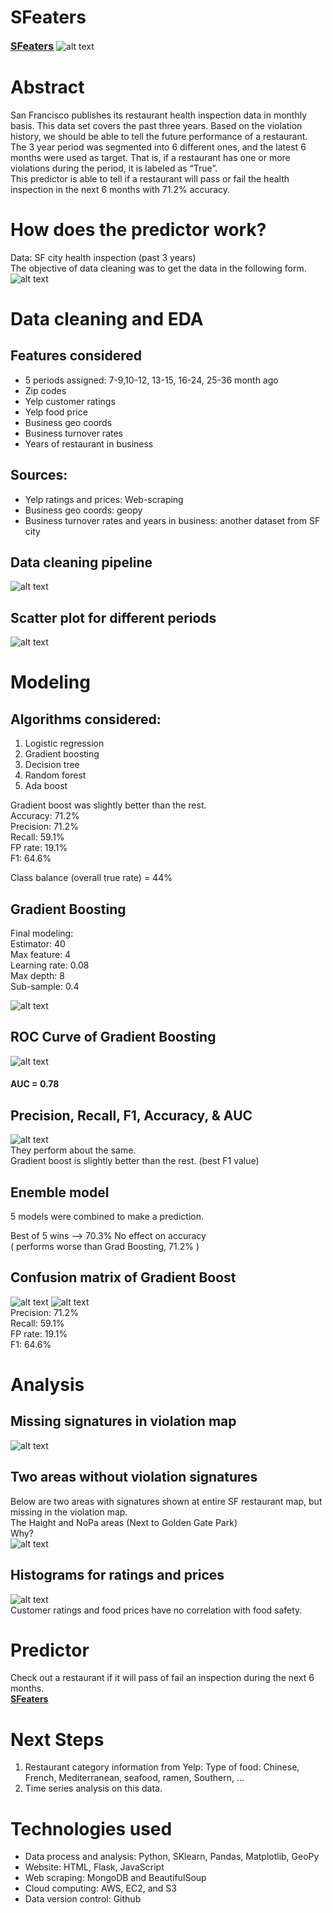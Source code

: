 # SFeaters
<a href="http://sfsafefood.com:3333/sfeaters" style="font-size:16px; text-decoration:underline" ><strong>SFeaters</strong></a> 
![alt text](img/website_header2.png)
# Abstract
San Francisco publishes its restaurant health inspection data in monthly basis. This data set covers the past three years. Based on the violation history, we should be able to tell the future performance of a restaurant.  
The 3 year period was segmented into 6 different ones, and the latest 6 months were used as target. That is, if a restaurant  has one or more violations during the period, it is labeled as “True”.  
This predictor is able to tell if a restaurant will pass or fail the health inspection in the next 6 months with 71.2% accuracy. 
# How does the predictor work?
Data: SF city health inspection (past 3 years)  
The objective of data cleaning was to get the data in the following form.
![alt text](img/time_periods_segmentation.png)
# Data cleaning and EDA
## Features considered  
- 5 periods assigned: 7-9,10-12, 13-15, 16-24, 25-36 month ago  
- Zip codes  
- Yelp customer ratings  
- Yelp food price  
- Business geo coords  
- Business turnover rates  
- Years of restaurant in business
## Sources:
- Yelp ratings and prices: Web-scraping  
- Business geo coords: geopy  
- Business turnover rates and years in business: another dataset from SF city
## Data cleaning pipeline
![alt text](img/pipeline.png)
## Scatter plot for different periods
![alt text](img/scatter_plot.png)
# Modeling
## Algorithms considered:  
1. Logistic regression  
2. Gradient boosting  
3. Decision tree  
4. Random forest  
5. Ada boost  

Gradient boost was slightly better than the rest.  
Accuracy: 71.2%  
Precision: 71.2%  
Recall: 59.1%  
FP rate: 19.1%  
F1: 64.6%  

Class balance (overall true rate) = 44%
## Gradient Boosting  
Final modeling:  
Estimator: 40  
Max feature: 4  
Learning rate: 0.08  
Max depth: 8  
Sub-sample: 0.4  

![alt text](img/grad_boost.png)
## ROC Curve of Gradient Boosting  
![alt text](img/roc_curve2.png)
#### AUC = 0.78
## Precision, Recall, F1, Accuracy, & AUC
![alt text](img/model_comparison.png)  
They perform about the same.  
Gradient boost is slightly better than the rest. (best F1 value) 
## Enemble model
5 models were combined to make a prediction.  
  
Best of 5 wins  -->  70.3% No effect on accuracy  
( performs worse than Grad Boosting, 71.2% )
## Confusion matrix of Gradient Boost
![alt text](img/confusion_matrix_theory.png)
![alt text](img/confusion_matrix_grad_boost.png)  
Precision: 71.2%  
Recall: 59.1%  
FP rate: 19.1%  
F1: 64.6%  
# Analysis
## Missing signatures in violation map
![alt text](img/sf_restaurants_maps.png)
## Two areas without violation signatures 
Below are two areas with signatures shown at entire SF restaurant map, but missing in the violation map.  
The Haight and NoPa areas (Next to Golden Gate Park)  
Why?  
![alt text](img/haight_nopa.png)
## Histograms for ratings and prices  
![alt text](img/rating_price.png)  
Customer ratings and food prices have no correlation with food safety.
# Predictor
Check out a restaurant if it will pass of fail an inspection during the next 6 months.  
<a href="http://sfsafefood.com:3333/sfeaters" rel="nofollow"><strong>SFeaters</strong></a>
# Next Steps
1. Restaurant category information from Yelp:
   Type of food: Chinese, French, Mediterranean, seafood, ramen, Southern,  ...
2. Time series analysis on this data.
# Technologies used
* Data process and analysis: Python, SKlearn, Pandas, Matplotlib, GeoPy  
* Website: HTML, Flask, JavaScript  
* Web scraping: MongoDB and BeautifulSoup  
* Cloud computing: AWS, EC2, and S3  
* Data version control: Github  